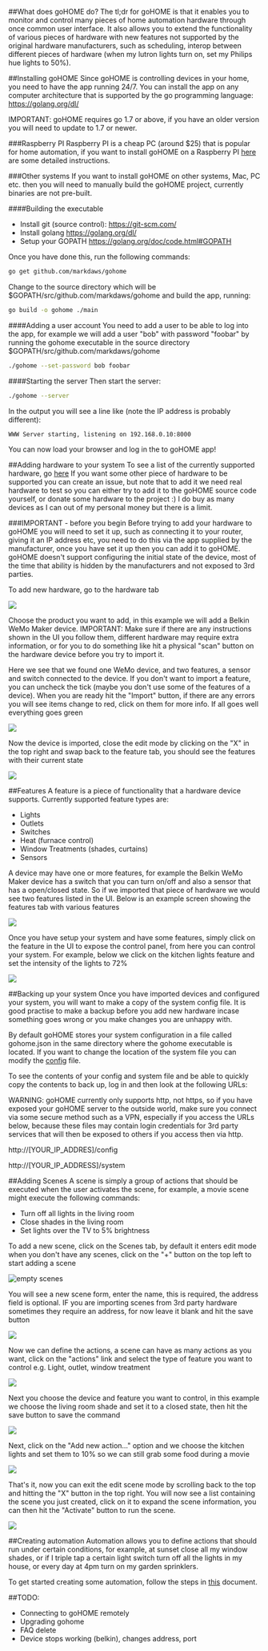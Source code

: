 ##What does goHOME do?
The tl;dr for goHOME is that it enables you to monitor and control many pieces of home automation hardware through once common user interface. It also allows you to extend the functionality of various pieces of hardware with new features not supported by the original hardware manufacturers, such as scheduling, interop between different pieces of hardware (when my lutron lights turn on, set my Philips hue lights to 50%).

##Installing goHOME
Since goHOME is controlling devices in your home, you need to have the app running 24/7.  You can install the app on any computer architecture that is supported by the go programming language: https://golang.org/dl/

IMPORTANT: goHOME requires go 1.7 or above, if you have an older version you will need to update to 1.7 or newer.

###Raspberry PI
Raspberry PI is a cheap PC (around $25) that is popular for home automation, if you want to install goHOME on a Raspberry PI [here](raspberrypi_manual.md) are some detailed instructions.

###Other systems
If you want to install goHOME on other systems, Mac, PC etc. then you will need to manually build the goHOME project, currently binaries are not pre-built.  

####Building the executable

  - Install git (source control): https://git-scm.com/
  - Install golang https://golang.org/dl/
  - Setup your GOPATH https://golang.org/doc/code.html#GOPATH

Once you have done this, run the following commands:
```bash
go get github.com/markdaws/gohome
```

Change to the source directory which will be $GOPATH/src/github.com/markdaws/gohome and build the app, running:
```bash
go build -o gohome ./main
```

####Adding a user account
You need to add a user to be able to log into the app, for example we will add a user "bob" with password "foobar" by running the gohome executable in the source directory $GOPATH/src/github.com/markdaws/gohome

```bash
./gohome --set-password bob foobar
```

####Starting the server
Then start the server:
```bash
./gohome --server
```
In the output you will see a line like (note the IP address is probably different):
```
WWW Server starting, listening on 192.168.0.10:8000
```
You can now load your browser and log in the to goHOME app!

##Adding hardware to your system
To see a list of the currently supported hardware, go [here](supported_hardware.md) If you want some other piece of hardware to be supported you can create an issue, but note that to add it we need real hardware to test so you can either try to add it to the goHOME source code yourself, or donate some hardware to the project :) I do buy as many devices as I can out of my personal money but there is a limit.

###IMPORTANT - before you begin
Before trying to add your hardware to goHOME you will need to set it up, such as connecting it to your router, giving it an IP address etc, you need to do this via the app supplied by the manufacturer, once you have set it up then you can add it to goHOME.  goHOME doesn't support configuring the initial state of the device, most of the time that ability is hidden by the manufacturers and not exposed to 3rd parties.

To add new hardware, go to the hardware tab

![](img/add_hardware_1.png)

Choose the product you want to add, in this example we will add a Belkin WeMo Maker device. IMPORTANT: Make sure if there are any instructions shown in the UI you follow them, different hardware may require extra information, or for you to do something like hit a physical "scan" button on the hardware device before you try to import it.

Here we see that we found one WeMo device, and two features, a sensor and switch connected to the device. If you don't want to import a feature, you can uncheck the tick (maybe you don't use some of the features of a device). When you are ready hit the "Import" button, if there are any errors you will see items change to red, click on them for more info. If all goes well everything goes green

![](img/add_hardware_3.png)

Now the device is imported, close the edit mode by clicking on the "X" in the top right and swap back to the feature tab, you should see the features with their current state

![](img/add_hardware_4.png)

##Features
A feature is a piece of functionality that a hardware device supports. Currently supported feature types are:

  - Lights
  - Outlets
  - Switches
  - Heat (furnace control)
  - Window Treatments (shades, curtains)
  - Sensors

A device may have one or more features, for example the Belkin WeMo Maker device has a switch that you can turn on/off and also a sensor that has a open/closed state. So if we imported that piece of hardware we would see two features listed in the UI.  Below is an example screen showing the features tab with various features

![](img/features.png)

Once you have setup your system and have some features, simply click on the feature in the UI to expose the control panel, from here you can control your system. For example, below we click on the kitchen lights feature and set the intensity of the lights to 72%

![](img/feature_control.png)

##Backing up your system
Once you have imported devices and configured your system, you will want to make a copy of the system config file. It is good practise to make a backup before you add new hardware incase something goes wrong or you make changes you are unhappy with. 

By default goHOME stores your system configuration in a file called gohome.json in the same directory where the gohome executable is located. If you want to change the location of the system file you can modify the [config](docs/config.md) file.

To see the contents of your config and system file and be able to quickly copy the contents to back up, log in and then look at the following URLs:

WARNING: goHOME currently only supports http, not https, so if you have exposed your goHOME server to the outside world, make sure you connect via some secure method such as a VPN, especially if you access the URLs below, because these files may contain login credentials for 3rd party services that will then be exposed to others if you access then via http.

http://[YOUR_IP_ADDRES]/config

http://[YOUR_IP_ADDRESS]/system

##Adding Scenes
A scene is simply a group of actions that should be executed when the user activates the scene, for example, a movie scene might execute the following commands:
  - Turn off all lights in the living room
  - Close shades in the living room
  - Set lights over the TV to 5% brightness

To add a new scene, click on the Scenes tab, by default it enters edit mode when you don't have any scenes, click on the "+" button on the top left to start adding a scene

![empty scenes](img/scenes_empty.png)

You will see a new scene form, enter the name, this is required, the address field is optional. IF you are importing scenes from 3rd party hardware sometimes they require an address, for now leave it blank and hit the save button

![](img/scene_create_1.png)

Now we can define the actions, a scene can have as many actions as you want, click on the "actions" link and select the type of feature you want to control e.g. Light, outlet, window treatment

![](img/scene_create_2.png)

Next you choose the device and feature you want to control, in this example we choose the living room shade and set it to a closed state, then hit the save button to save the command

![](img/scene_create_4.png)

Next, click on the "Add new action..." option and we choose the kitchen lights and set them to 10% so we can still grab some food during a movie

![](img/scene_create_5.png)

That's it, now you can exit the edit scene mode by scrolling back to the top and hitting the "X" button in the top right. You will now see a list containing the scene you just created, click on it to expand the scene information, you can then hit the "Activate" button to run the scene.

![](img/scene_create_7.png)

##Creating automation
Automation allows you to define actions that should run under certain conditions, for example, at sunset close all my window shades, or if I triple tap a certain light switch turn off all the lights in my house, or every day at 4pm turn on my garden sprinklers.

To get started creating some automation, follow the steps in [this](docs/automation.md) document.

##TODO:
  - Connecting to goHOME remotely
  - Upgrading gohome
  - FAQ delete
  - Device stops working (belkin), changes address, port
